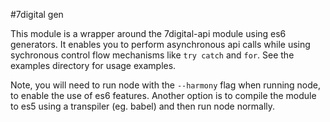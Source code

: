 #7digital gen

This module is a wrapper around the 7digital-api module using es6 generators.
It enables you to perform asynchronous api calls while using sychronous control
flow mechanisms like `try catch` and `for`. See the examples directory for usage examples.

Note, you will need to run node with the `--harmony` flag when running node, to enable the use of es6 features.
Another option is to compile the module to es5 using a transpiler (eg. babel) and then run node normally.
